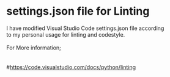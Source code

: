 # settings.json file for Linting
I have modified Visual Studio Code settings.json file according<br>
to my personal usage for linting and codestyle.<br><br>
For More information;<br><br><br>
#https://code.visualstudio.com/docs/python/linting
